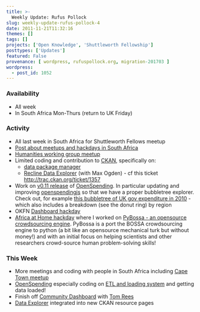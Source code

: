 ```yaml
---
title: >-
  Weekly Update: Rufus Pollock
slug: weekly-update-rufus-pollock-4
date: 2011-11-21T11:32:16
themes: []
tags: []
projects: ['Open Knowledge', 'Shuttleworth Fellowship']
posttypes: ['Updates']
featured: False
provenance: [ wordpress, rufuspollock.org, migration-201703 ]
wordpress:
  - post_id: 1052
---
```


### Availability

* All week
* In South Africa Mon-Thurs (return to UK Friday)

### Activity

* All last week in South Africa for Shuttleworth Fellows meetup
* [Post about meetups and hackdays in South Africa][africa@home]
* [Humanities working group meetup][humanities-meetup]
* Limited coding and contribution to [CKAN][], specifically on:
  * [data package manager][dpm]
  * [Recline Data Explorer][recline] (with Max Ogden) - cf this ticket http://trac.ckan.org/ticket/1357
* Work on [v0.11 release][os-0.11] of [OpenSpending][]. In particular updating and improving [openspendingjs][] so that we have a proper bubbletree explorer. Check out, for example [this bubbletree of UK gov expenditure in 2010][ose-ukgov] - which also includes a breakdown (see the donut ring) by region
* OKFN [Dashboard hackday](http://wiki.okfn.org/Community_Dashboard_Hackday_Nov_2011)
* [Africa at Home hackday][africa@home] where I worked on [PyBossa - an opensource crowdsourcing engine][PyBossa]. PyBossa is a port the BOSSA crowdsourcing engine to python (a bit like an opensource mechanical turk but without money!) and with an initial focus on helping scientists and other researchers crowd-source human problem-solving skills!

[ose-ukgov]: http://openspending.org/ukgov-finances-cra/explorer?breakdown=region&drilldown=cofog1|cofog2&cut=time.year:2010
[os-0.11]: http://blog.openspending.org/2011/11/16/openspending-v0-11-released/

### This Week

* More meetings and coding with people in South Africa including [Cape Town meetup](http://www.meetup.com/OpenKnowledgeFoundation/Cape-Town/518492/)
* [OpenSpending][] especially coding on [ETL and loading system][os-repo] and getting data loaded!
* Finish off [Community Dashboard][dashboard] with [Tom Rees][zephod]
* [Data Explorer][recline] integrated into new CKAN resource pages

[PyBossa]: https://github.com/citizen-cyberscience-centre/pybossa
[africa@home]: http://blog.okfn.org/2011/11/18/two-open-knowledge-events-in-cape-town-africahome-and-open-knowledge-meetup/
[humanities-meetup]: http://lists.okfn.org/pipermail/open-humanities/2011-November/000170.html
[recline]: https://github.com/okfn/recline

[dashboard]: http://wiki.okfn.org/Community_Dashboard
[datahub]: http://thedatahub.org/
[datahub-mypage]: http://thedatahub.org/user/rufuspollock
[OpenSpending]: http://openspending.org/
[os-issues]: https://github.com/okfn/openspending/issues
[os-userstories]: http://wiki.openspending.org/User_Stories
[os-repo]: https://github.com/okfn/openspending
[plans]: http://blog.okfn.org/2011/10/31/scaling-the-open-data-ecosystem/
[datapkg-v0.9]: http://pypi.python.org/pypi/datapkg/0.9
[datapkg]: http://okfn.org/projects/datapkg
[dpm]: http://wiki.ckan.org/Data_Packages#Data_Package_Manager
[renewal]: http://rufuspollock.org/2011/10/28/shuttleworth-fellowship-renewed/
[jobs]: http://okfn.org/jobs
[ogdcamp]: http://ogdcamp.org/
[CKAN]: http://ckan.org/
[sysadmin work]: http://trac.okfn.org/query?component=sysadmin&status=!closed
[BibServer]: http://bibserver.okfn.org/
[BibServer repo]: http://github.com/okfn/bibserver
[ckanjs]: http://github.com/okfn/ckanjs
[contactme]: http://okfn.org/members/rgrp
[labs]: http://wiki.okfn.org/OKFN_Labs
[zephod]: http://okfn.org/members/zephod
[openspendingjs]: http://wiki.openspending.org/OpenSpendingJS





